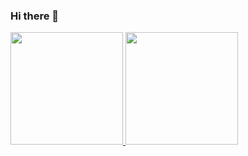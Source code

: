 ### Hi there 👋

<!--
**mt-romildo/mt-romildo** is a ✨ _special_ ✨ repository because its `README.md` (this file) appears on your GitHub profile.

Here are some ideas to get you started:

- 🔭 I’m currently working on ...
- 🌱 I’m currently learning ...
- 👯 I’m looking to collaborate on ...
- 🤔 I’m looking for help with ...
- 💬 Ask me about ...
- 📫 How to reach me: ...
- 😄 Pronouns: ...
- ⚡ Fun fact: ...
-->
<div>
<a href="https://github.com/mt-romildo">
<img height="180em" src="https://github-readme-stats.vercel.app/api/top-langs/?username=mt-romildo&layout=compact&langs_count=7&theme=slateorange"/>
<img height="180em" src="https://github-readme-stats.vercel.app/api?username=mt-romildo&show_icons=true&theme=slateorange&include_all_commits=true&count_private=true"/>
</div>
